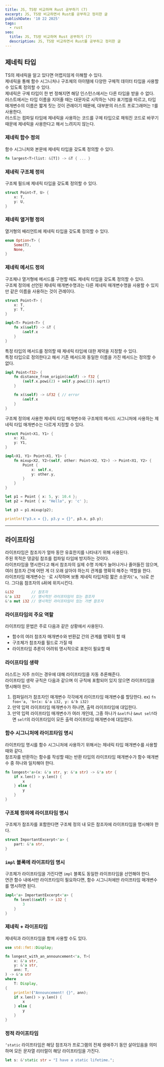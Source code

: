 ```yaml
---
title: JS, TS랑 비교하며 Rust 공부하기 (7)
excerpt: JS, TS랑 비교하면서 Rust를 공부하고 정리한 글
publishDate: '10 22 2025'
tags:
  - rust
seo:
  title: JS, TS랑 비교하며 Rust 공부하기 (7)
  description: JS, TS랑 비교하면서 Rust를 공부하고 정리한 글
---
```


## 제네릭 타입

TS의 제네릭을 알고 있다면 어렵지않게 이해할 수 있다.  
제네릭을 통해 함수 시그니처나 구조체의 아이템에 다양한 구체적 데이터 타입을 사용할 수 있도록 정의할 수 있다.  
제네릭은 구체 타입이 한 번 정해지면 해당 인스턴스에서는 다른 타입을 받을 수 없다.  
러스트에서는 타입 이름을 지어줄 때는 대문자로 시작하는 낙타 표기법을 따르고, 타입 매개변수의 이름은 짧게 짓는 것이 관례이기 때문에, 대부분의 러스트 프로그래머는 `T`를 사용한다.  
러스트는 컴파일 타임에 제네릭을 사용하는 코드를 구체 타입으로 채워진 코드로 바꾸기 때문에 제네릭을 사용한다고 해서 느려지지 않는다.

### 제네릭 함수 정의

함수 시그니처와 본문에 제네릭 타입을 갖도록 정의할 수 있다.

```rust
fn largest<T>(list: &[T]) -> &T { ... }
```

### 제네릭 구조체 정의

구조체 필드에 제네릭 타입을 갖도록 정의할 수 있다.

```rust
struct Point<T, U> {
    x: T,
    y: U,
}
```

### 제네릭 열거형 정의

열거형의 배리언트에 제네릭 타입을 갖도록 정의할 수 있다.

```rust
enum Option<T> {
    Some(T),
    None,
}
```

### 제네릭 메서드 정의

구조체나 열거형에 메서드를 구현할 때도 제네릭 타입을 갖도록 정의할 수 있다.  
구조체 정의에 선언된 제네릭 매개변수명과는 다른 제네릭 매개변수명을 사용할 수 있지만 같은 이름을 사용하는 것이 관례이다.

```rust
struct Point<T> {
    x: T,
    y: T,
}

impl<T> Point<T> {
    fn x(&self) -> &T {
        &self.x
    }
}
```

특정 타입의 메서드를 정의할 때 제네릭 타입에 대한 제약을 지정할 수 있다.  
특정 타입으로 정의한다고 해서 기존 메서드와 동일한 이름을 가진 메서드는 정의할 수 없다.

```rust
impl Point<f32> {
    fn distance_from_origin(&self) -> f32 {
        (self.x.powi(2) + self.y.powi(2)).sqrt()
    }

    fn x(&self) -> &f32 { // error
        &self.x
    }
}
```

구조체 정의에 사용한 제네릭 타입 매개변수와 구조체의 메서드 시그니처에 사용하는 제네릭 타입 매개변수는 다르게 지정할 수 있다.

```rust
struct Point<X1, Y1> {
    x: X1,
    y: Y1,
}

impl<X1, Y1> Point<X1, Y1> {
    fn mixup<X2, Y2>(self, other: Point<X2, Y2>) -> Point<X1, Y2> {
        Point {
            x: self.x,
            y: other.y,
        }
    }
}

let p1 = Point { x: 5, y: 10.4 };
let p2 = Point { x: "Hello", y: 'c' };

let p3 = p1.mixup(p2);

println!("p3.x = {}, p3.y = {}", p3.x, p3.y);
```

---

## 라이프타임

라이프타임은 참조자가 얼마 동안 유효한지를 나타내기 위해 사용된다.  
주된 목적은 댕글링 참조를 컴파일 타임에 방지하는 것이다.  
라이프타임을 명시한다고 해서 참조자의 실제 수명 자체가 늘어나거나 줄어들진 않으며, 여러 참조자 간에 어떤 게 더 오래 살아야 하는지 관계를 명확히 해주는 역할을 한다.  
라이프타임 매개변수는 `'`로 시작하며 보통 제네릭 타입처럼 짧은 소문자(`’a`, `‘b`)로 쓴다. 그다음 참조자의 `&`뒤에 위치시킨다.

```rust
&i32        // 참조자
&'a i32     // 명시적인 라이프타임이 있는 참조자
&'a mut i32 // 명시적인 라이프타임이 있는 가변 참조자
```

### 라이프타임의 주요 역할

라이프타임 문법은 주로 다음과 같은 상황에서 사용된다.

- 함수의 여러 참조자 매개변수와 반환값 간의 관계를 명확히 할 때
- 구조체가 참조자를 필드로 가질 때
- 라이프타임 추론이 어려워 명시적으로 표현이 필요할 때

### 라이프타임 생략

러스트는 자주 쓰이는 경우에 대해 라이프타임을 자동 추론해준다.  
라이프타임 생략 규칙은 다음과 같으며 이 규칙에 포함되어 있지 않으면 라이프타임을 명시해야 한다.

1. 컴파일러가 참조자인 매개변수 각각에게 라이프타임 매개변수를 할당한다. ex) `fn foo<'a, 'b>(x: &'a i32, y: &'b i32)`
2. 만약 입력 라이프타임 매개변수가 하나면, 출력 라이프타임에 대입한다.
3. 만약 입력 라이프타임 매개변수가 여러 개인데, 그중 하나가 `&self`나 `&mut self`라면 `self`의 라이프타임이 모든 출력 라이프타임 매개변수에 대입한다.

### 함수 시그니처에 라이프타임 명시

라이프타임 명시를 함수 시그니처에 사용하기 위해서는 제네릭 타입 매개변수를 사용할 때와 같다.  
참조자를 반환하는 함수를 작성할 때는 반환 타입의 라이프타임 매개변수가 함수 매개변수 중 하나와 일치해야 한다.

```rust
fn longest<'a>(x: &'a str, y: &'a str) -> &'a str {
    if x.len() > y.len() {
        x
    } else {
        y
    }
}
```

### 구조체 정의에 라이프타임 명시

구조체가 참조자를 포함한다면 구조체 정의 내 모든 참조자에 라이프타임을 명시해야 한다.

```rust
struct ImportantExcerpt<'a> {
    part: &'a str,
}
```

### `impl` 블록에 라이프타임 명시

구조체가 라이프타임을 가진다면 `impl` 블록도 동일한 라이프타임을 선언해야 한다.  
연관 함수 내에서만 라이프타임이 필요하다면, 함수 시그니처에만 라이프타임 매개변수를 명시하면 된다.

```rust
impl<'a> ImportantExcerpt<'a> {
    fn level(&self) -> i32 {
        3
    }
}
```

### 제네릭 + 라이프타임

제네릭과 라이프타임을 함께 사용할 수도 있다.

```rust
use std::fmt::Display;

fn longest_with_an_announcement<'a, T>(
    x: &'a str,
    y: &'a str,
    ann: T,
) -> &'a str
where
    T: Display,
{
    println!("Announcement! {}", ann);
    if x.len() > y.len() {
        x
    } else {
        y
    }
}
```

### 정적 라이프타임

`‘static` 라이프타임은 해당 참조자가 프로그램의 전체 생애주기 동안 살아있음을 의미하며 모든 문자열 리터럴이 해당 라이프타임을 가진다.

```rust
let s: &'static str = "I have a static lifetime.";
```
